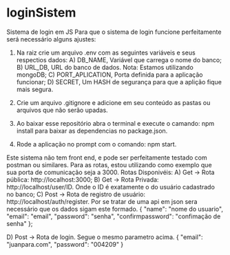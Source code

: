 # loginSistem
 Sistema de login em JS
 Para que o sistema de login funcione perfeitamente será necessário alguns ajustes:
 1) Na raiz crie um arquivo .env com as seguintes variáveis e seus respectios dados:
    A) DB_NAME, Variável que carrega o nome do banco;
    B) URL_DB, URL do banco de dados. Nota: Estamos utilizando mongoDB;
    C) PORT_APLICATION, Porta definida para a aplicação funcionar;
    D) SECRET, Um HASH de segurança para que a aplição fique mais segura.

 2) Crie um arquivo .gitignore e adicione em seu conteúdo as pastas ou arquivos que não serão upadas.
 3) Ao baixar esse repositório abra o terminal e execute o camando: npm install para baixar as dependencias no package.json.
 4) Rode a aplicação no prompt com o comando: npm start.

Este sistema não tem front end, e pode ser perfeitamente testado com postman ou similares.
Para as rotas, estou utilizando como exemplo que sua porta de comunicação seja a 3000.
 Rotas Disponivéis:
  A) Get -> Rota pública: http://localhost:3000;
  B) Get -> Rota Privada: http://localhost/user/ID. Onde o ID é exatamente o do usuário cadastrado no banco;
  C) Post -> Rota de registro de usuário: http://localhost/auth/register. 
     Por se tratar de uma api em json sera necessário que os dados sigam este formado.
     {
       "name": "nome do usuario",
       "email": "email",
       "password": "senha",
       "confirmpassword": "confimação de senha"
    };

 D) Post -> Rota de login.
    Segue o mesmo parametro acima.
     {
      "email": "juanpara.com",
      "password": "004209"
     }
    
    
